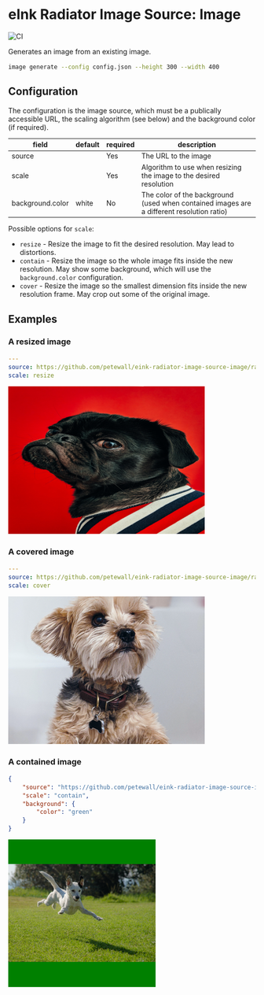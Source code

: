 # eInk Radiator Image Source: Image

![CI](https://ci.petewall.net/api/v1/teams/main/pipelines/eink-radiator/jobs/test-image-source-image/badge)

Generates an image from an existing image.

```bash
image generate --config config.json --height 300 --width 400
```

## Configuration

The configuration is the image source, which must be a publically accessible URL, the scaling algorithm (see below) and the background color (if required).

| field            | default | required | description |
|------------------|---------|----------|-------------|
| source           |         | Yes      | The URL to the image |
| scale            |         | Yes      | Algorithm to use when resizing the image to the desired resolution |
| background.color | white   | No       | The color of the background (used when contained images are a different resolution ratio) |

Possible options for `scale`:

* `resize` - Resize the image to fit the desired resolution. May lead to distortions.
* `contain` - Resize the image so the whole image fits inside the new resolution. May show some background, which will use the `background.color` configuration.
* `cover` - Resize the image so the smallest dimension fits inside the new resolution frame. May crop out some of the original image.

## Examples

### A resized image

```yaml
---
source: https://github.com/petewall/eink-radiator-image-source-image/raw/main/test/dog1.jpg
scale: resize
```

![An image that has been resized from the original](test/outputs/resize.png)

### A covered image

```yaml
---
source: https://github.com/petewall/eink-radiator-image-source-image/raw/main/test/dog3.jpg
scale: cover
```

![An image that has been scaled so it fits the new size](test/outputs/cover.png)

### A contained image

```json
{
    "source": "https://github.com/petewall/eink-radiator-image-source-image/raw/main/test/dog2.jpg",
    "scale": "contain",
    "background": {
        "color": "green"
    }
}
```

![An image that has been scaled so its contained in the new size](test/outputs/contain.png)
